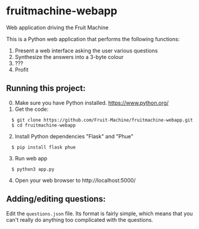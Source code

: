 # fruitmachine-webapp
Web application driving the Fruit Machine

This is a Python web application that performs the following functions:

1. Present a web interface asking the user various questions
2. Synthesize the answers into a 3-byte colour
3. ???
4. Profit

## Running this project:

0. Make sure you have Python installed. https://www.python.org/
1. Get the code:
```
  $ git clone https://github.com/Fruit-Machine/fruitmachine-webapp.git
  $ cd fruitmachine-webapp
```
2. Install Python dependencies "Flask" and "Phue"
```
  $ pip install flask phue
```
3. Run web app
```
  $ python3 app.py
```
4. Open your web browser to http://localhost:5000/

## Adding/editing questions:

Edit the `questions.json` file. Its format is fairly simple, which means that you can't really do anything too complicated with the questions.
